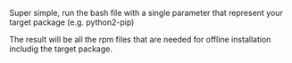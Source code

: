 Super simple,
run the bash file with a single parameter that represent your target package (e.g. python2-pip)

The result will be all the rpm files that are needed for offline installation includig the target package.
